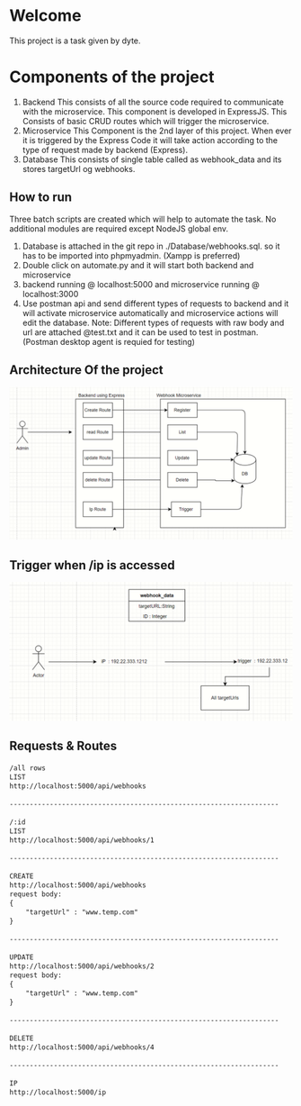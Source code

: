 ﻿# Welcome

This project is a task given by dyte.


# Components of the project
1. Backend
This consists of all the source code required to communicate with the microservice. This component is developed in ExpressJS. This Consists of basic CRUD routes which will trigger the microservice.
2. Microservice
This Component is the 2nd layer of this project. When ever it is triggered by the Express Code it will take action according to the type of request made by backend (Express).
3. Database
This consists of single table called as webhook_data and its stores targetUrl og webhooks.

## How to run
Three batch scripts are created which will help to automate the task. No additional modules are required except NodeJS global env. 
1. Database is attached in the git repo in ./Database/webhooks.sql. so it has to be imported into phpmyadmin. (Xampp is preferred)
2. Double click on automate.py and it will start both backend and microservice
3. backend running @ localhost:5000 and microservice running @ localhost:3000
4. Use postman api and send different types of requests to backend and it will activate microservice automatically and microservice actions will edit the database. 
	Note: Different types of requests with raw body and url are attached @test.txt and it can be used to test in postman. (Postman desktop agent is requied for testing)

## Architecture Of the project
![Screenshot](main.PNG)

## Trigger when /ip is accessed
![Screenshot](trigger.PNG)

## Requests & Routes

    /all rows
    LIST
    http://localhost:5000/api/webhooks
    
    -------------------------------------------------------------------
    
    /:id
    LIST
    http://localhost:5000/api/webhooks/1
    
    -------------------------------------------------------------------
    
    CREATE
    http://localhost:5000/api/webhooks
    request body:
    {
        "targetUrl" : "www.temp.com"
    }
    
    -------------------------------------------------------------------
    
    UPDATE
    http://localhost:5000/api/webhooks/2
    request body:
    {
        "targetUrl" : "www.temp.com"
    }
    
    -------------------------------------------------------------------
    
    DELETE
    http://localhost:5000/api/webhooks/4
    
    -------------------------------------------------------------------
    
    IP
    http://localhost:5000/ip

